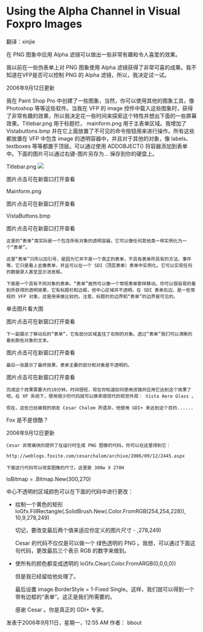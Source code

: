 # Using the Alpha Channel in Visual Foxpro Images 

翻译：xinjie

在 PNG 图象中应用 Alpha 滤镜可以做出一些非常有趣和令人喜爱的效果。

我以前在一些伪表单上对 PNG 图象使用 Alpha 滤镜获得了非常可喜的成果。我不知道在VFP是否可以控制 PNG 的 Alpha 滤镜，所以，我决定试一试。

2006年9月12日更新

我在 Paint Shop Pro 中创建了一些图象，当然，你可以使用其他的图象工具，像 Photoshop 等等这些软件。当我在 VFP 的 image 控件中载入这些图象时，获得了非常有趣的效果，所以我决定花一些时间来探索这个特性并想出下面的一些屏幕效果。Titlebar.png 用于标题栏， mainform.png 用于主表单区域。我增加了  Vistabuttons.bmp 并在它上面放置了不可见的命令按钮用来进行操作。所有这些都放置在 VFP 中包含 image 的透明容器中，并且对于其他的对象，像 labels、textboxes 等等都置于顶层。可以通过使用 ADDOBJECT() 将容器添加到表单中。下面的图片可以通过右键-图片另存为...  保存到你的硬盘上。

Titlebar.png
<img src="../Picture/Titlebar.pnghome.png">

图片点击可在新窗口打开查看

Mainform.png

图片点击可在新窗口打开查看

VistaButtons.bmp

图片点击可在新窗口打开查看

    这里的“表单”类实际是一个包含所有对象的透明容器。它可以像任何其他类一样实例化为一个“表单”。

    这里“表单”只所以加引号，是因为它并不是一个真正的表单，不具有表单所具有的方法、事件等。它只是看上去像表单，并且可以在一个 SDI（顶层表单）表单中实例化。它可以实现任何的数据录入甚至显示消息框。

    下面是一个具有不同对象的表单。“表单”居然可以像一个常规表单那样移动。你可以很容易的看到所获得的透明效果，它有标题栏和边框，但中心区域并不透明。在 SDI 表单右边，是一些常规的 VFP 对象，这是用来做比较的。注意，标题栏的边界和“表单”的边界是可见的。

单击图片看大图

图片点击可在新窗口打开查看

    下一副展示了移动后的“表单”，它有部分区域盖住了右侧的对象。透过“表单”我们可以清晰的看到那些对象的文本。

图片点击可在新窗口打开查看

 

    最后一张展示了最终效果，表单主要的部分和对象是不透明的。

图片点击可在新窗口打开查看

    完成这个效果需要大约10分钟。时间很短，现在你知道如何使用滤镜并应用它达到这个效果了吧。在 XP 系统下，使用很少的代码就可以换来很现代的视觉外观： Vista Aero Glass 。

    现在，这些已经被我的朋友 Cesar Chalom 所遗弃，他使用 GDI+ 来达到这个目的......

Fox 是不是很酷？

 

2006年9月12日更新

    Cesar 非常痛快的提供了在运行时生成 PNG 图像的代码，你可以在这里得到它：

    http://weblogs.foxite.com/cesarchalom/archive/2006/09/12/2445.aspx

    下面这行代码可以改变图像的尺寸。这里是 300w X 270H

  loBitmap = .Bitmap.New(300,270)

 中心不透明的区域颜色可以在下面的代码中进行更改：

  * 绘制一个黄色的矩形
  loGfx.FillRectangle(.SolidBrush.New(.Color.FromRGB(254,254,228)), 10,9,278,249)

    切记，要改变最后两个值来适应你定义的图片尺寸 - ,278,249)

     Cesar 的代码不仅仅是可以做一个 绿色透明的 PNG 。我想，可以通过下面这句代码，更改最后三个表示 RGB 的数字来做到。

  * 使所有的颜色都变成透明的
  loGfx.Clear(.Color.FromARGB(0,0,0,0))

    但是我已经留给他处理了。

    最后设置  image.BorderStyle = 1-Fixed Single。这样，我们就可以得到一个带有边框的“表单”。这正是我们所需要的。

    感谢 Cesar 。你是真正的  GDI+ 专家。

发表于2006年9月11日，星期一，12:55 AM 
作者： bbout  
